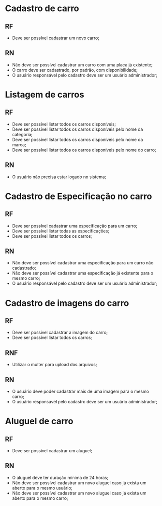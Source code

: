 # Cadastro de carro

## RF
 - Deve ser possível cadastrar um novo carro;

## RN
 - Não deve ser possível cadastrar um carro com uma placa já existente;
 - O carro deve ser cadastrado, por padrão, com disponibilidade;
 - O usuário responsável pelo cadastro deve ser um usuário administrador;

# Listagem de carros

## RF
 - Deve ser possível listar todos os carros disponíveis;
 - Deve ser possível listar todos os carros disponíveis pelo nome da categoria;
 - Deve ser possível listar todos os carros disponíveis pelo nome da marca;
 - Deve ser possível listar todos os carros disponíveis pelo nome do carro;

## RN
 - O usuário não precisa estar logado no sistema;

# Cadastro de Especificação no carro

## RF
 - Deve ser possível cadastrar uma especificação para um carro;
 - Deve ser possível listar todas as especificações;
 - Deve ser possível listar todos os carros;

## RN
 - Não deve ser possível cadastrar uma especificação para um carro não cadastrado;
 - Não deve ser possível cadastrar uma especificação já existente para o mesmo carro;
 - O usuário responsável pelo cadastro deve ser um usuário administrador;

# Cadastro de imagens do carro

## RF
 - Deve ser possível cadastrar a imagem do carro;
 - Deve ser possível listar todos os carros;

## RNF
 - Utilizar o multer para upload dos arquivos;

## RN
 - O usuário deve poder cadastrar mais de uma imagem para o mesmo carro;
 - O usuário responsável pelo cadastro deve ser um usuário administrador;

# Aluguel de carro

## RF
 - Deve ser possível cadastrar um aluguel;

## RN
 - O aluguel deve ter duração mínima de 24 horas;
 - Não deve ser possível cadastrar um novo aluguel caso já exista um aberto para o mesmo usuário;
 - Não deve ser possível cadastrar um novo aluguel caso já exista um aberto para o mesmo carro;